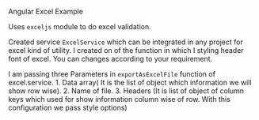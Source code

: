 Angular Excel Example

Uses `exceljs` module to do excel validation.

Created service `ExcelService` which can be integrated in any project for excel kind of utility. I created on of the function in which I styling header font of excel. You can changes according to your requirement.

I am passing three Parameters in `exportAsExcelFile` function of excel.service.
    1. Data array( It is the list of object which information we will show row wise).
    2. Name of file.
    3. Headers (It is list of object of column keys which used for show information column wise of row. With this configuration we pass style options)
